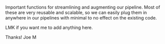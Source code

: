 Important functions for streamlining and augmenting our pipeline. Most of these are very reusable and scalable, so we can easily plug them in anywhere in our pipelines with minimal to no effect on the existing code.

LMK if you want me to add anything here.

Thanks!
Joe M
